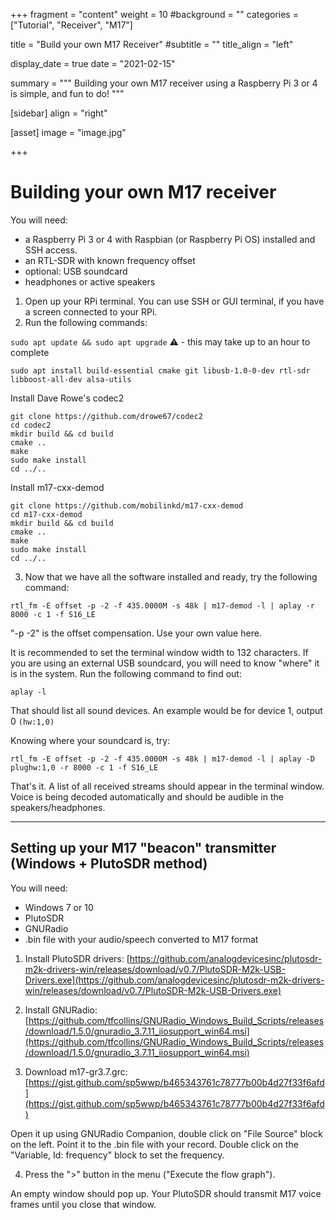 +++
fragment = "content"
weight = 10
#background = ""
categories = ["Tutorial", "Receiver", "M17"]

title = "Build your own M17 Receiver"
#subtitle = ""
title_align = "left"

display_date = true
date = "2021-02-15"

summary = """
Building your own M17 receiver using a Raspberry Pi 3 or 4 is simple,
and fun to do!
"""

[sidebar]
  align = "right"

[asset]
  image = "image.jpg"

+++

# Building your own M17 receiver

You will need:
- a Raspberry Pi 3 or 4 with Raspbian (or Raspberry Pi OS) installed and SSH access.
- an RTL-SDR with known frequency offset
- optional: USB soundcard
- headphones or active speakers

1. Open up your RPi terminal. You can use SSH or GUI terminal, if you have a screen connected to your RPi.
2. Run the following commands:

`sudo apt update && sudo apt upgrade` :warning:	- this may take up to an hour to complete

`sudo apt install build-essential cmake git libusb-1.0-0-dev rtl-sdr libboost-all-dev alsa-utils`

Install Dave Rowe's codec2

    git clone https://github.com/drowe67/codec2
    cd codec2
    mkdir build && cd build
    cmake ..
    make
    sudo make install
    cd ../..

Install m17-cxx-demod

    git clone https://github.com/mobilinkd/m17-cxx-demod
    cd m17-cxx-demod
    mkdir build && cd build
    cmake ..
    make
    sudo make install
    cd ../..

3. Now that we have all the software installed and ready, try the following command:

`rtl_fm -E offset -p -2 -f 435.0000M -s 48k | m17-demod -l | aplay -r 8000 -c 1 -f S16_LE`

"-p -2" is the offset compensation. Use your own value here.

It is recommended to set the terminal window width to 132 characters. If you are using an external USB soundcard, you will need to know "where" it is in the system.
Run the following command to find out:

`aplay -l`

That should list all sound devices. An example would be for device 1, output 0 `(hw:1,0)`

Knowing where your soundcard is, try:

`rtl_fm -E offset -p -2 -f 435.0000M -s 48k | m17-demod -l | aplay -D plughw:1,0 -r 8000 -c 1 -f S16_LE`

That's it. A list of all received streams should appear in the terminal window. Voice is being decoded automatically and should be audible in the speakers/headphones.

***

## Setting up your M17 "beacon" transmitter (Windows + PlutoSDR method)

You will need:
- Windows 7 or 10
- PlutoSDR
- GNURadio
- .bin file with your audio/speech converted to M17 format

1. Install PlutoSDR drivers:
[https://github.com/analogdevicesinc/plutosdr-m2k-drivers-win/releases/download/v0.7/PlutoSDR-M2k-USB-Drivers.exe](https://github.com/analogdevicesinc/plutosdr-m2k-drivers-win/releases/download/v0.7/PlutoSDR-M2k-USB-Drivers.exe)

2. Install GNURadio:
[https://github.com/tfcollins/GNURadio_Windows_Build_Scripts/releases/download/1.5.0/gnuradio_3.7.11_iiosupport_win64.msi](https://github.com/tfcollins/GNURadio_Windows_Build_Scripts/releases/download/1.5.0/gnuradio_3.7.11_iiosupport_win64.msi)

3. Download m17-gr3.7.grc:
[https://gist.github.com/sp5wwp/b465343761c78777b00b4d27f33f6afd](https://gist.github.com/sp5wwp/b465343761c78777b00b4d27f33f6afd)

Open it up using GNURadio Companion, double click on "File Source" block on the left. Point it to the .bin file with your record. Double click on the "Variable, Id: frequency" block to set the frequency. 

4. Press the ">" button in the menu ("Execute the flow graph").

An empty window should pop up. Your PlutoSDR should transmit M17 voice frames until you close that window.